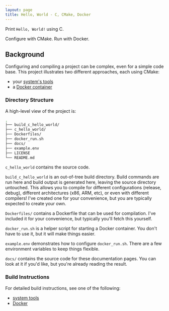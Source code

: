 ```yaml
---
layout: page
title: Hello, World - C, CMake, Docker
---
```


Print `Hello, World!` using C.

Configure with CMake. Run with Docker.


## Background

Configuring and compiling a project can be complex, even for a simple code base.
This project illustrates two different approaches, each using CMake:

  * your [system's tools](system-tools.md)
  * a [Docker container](docker.md)


### Directory Structure

A high-level view of the project is:

```bash
.
├── build_c_hello_world/
├── c_hello_world/
├── Dockerfiles/
├── docker_run.sh
├── docs/
├── example.env
├── LICENSE
└── README.md
```

`c_hello_world` contains the source code.

`build_c_hello_world` is an out-of-tree build directory. Build commands are run
here and build output is generated here, leaving the source directory untouched.
This allows you to compile for different configurations (release, debug),
different architectures (x86, ARM, etc), or even with different compilers!
I've created one for your convenience, but you are typically expected to create your own.

`Dockerfiles/` contains a Dockerfile that can be used for compilation.
I've included it for your convenience, but typically you'll fetch this yourself.

`docker_run.sh` is a helper script for starting a Docker container. You don't
have to use it, but it will make things easier.

`example.env` demonstrates how to configure `docker_run.sh`. There are a few
environment variables to keep things flexible.

`docs/` contains the source code for these documentation pages. You can look at
it if you'd like, but you're already reading the result.


### Build Instructions

For detailed build instructions, see one of the following:

  * [system tools](system-tools.md)
  * [Docker](docker.md)
